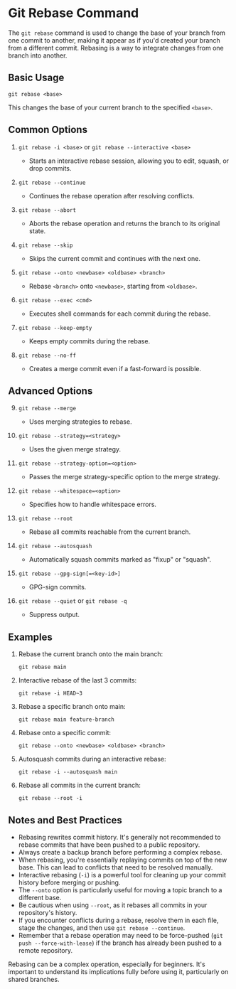 # Git Rebase Command

The `git rebase` command is used to change the base of your branch from one commit to another, making it appear as if you'd created your branch from a different commit. Rebasing is a way to integrate changes from one branch into another.

## Basic Usage

```
git rebase <base>
```

This changes the base of your current branch to the specified `<base>`.

## Common Options

1. `git rebase -i <base>` or `git rebase --interactive <base>`
   - Starts an interactive rebase session, allowing you to edit, squash, or drop commits.

2. `git rebase --continue`
   - Continues the rebase operation after resolving conflicts.

3. `git rebase --abort`
   - Aborts the rebase operation and returns the branch to its original state.

4. `git rebase --skip`
   - Skips the current commit and continues with the next one.

5. `git rebase --onto <newbase> <oldbase> <branch>`
   - Rebase `<branch>` onto `<newbase>`, starting from `<oldbase>`.

6. `git rebase --exec <cmd>`
   - Executes shell commands for each commit during the rebase.

7. `git rebase --keep-empty`
   - Keeps empty commits during the rebase.

8. `git rebase --no-ff`
   - Creates a merge commit even if a fast-forward is possible.

## Advanced Options

9. `git rebase --merge`
   - Uses merging strategies to rebase.

10. `git rebase --strategy=<strategy>`
    - Uses the given merge strategy.

11. `git rebase --strategy-option=<option>`
    - Passes the merge strategy-specific option to the merge strategy.

12. `git rebase --whitespace=<option>`
    - Specifies how to handle whitespace errors.

13. `git rebase --root`
    - Rebase all commits reachable from the current branch.

14. `git rebase --autosquash`
    - Automatically squash commits marked as "fixup" or "squash".

15. `git rebase --gpg-sign[=<key-id>]`
    - GPG-sign commits.

16. `git rebase --quiet` or `git rebase -q`
    - Suppress output.

## Examples

1. Rebase the current branch onto the main branch:
   ```
   git rebase main
   ```

2. Interactive rebase of the last 3 commits:
   ```
   git rebase -i HEAD~3
   ```

3. Rebase a specific branch onto main:
   ```
   git rebase main feature-branch
   ```

4. Rebase onto a specific commit:
   ```
   git rebase --onto <newbase> <oldbase> <branch>
   ```

5. Autosquash commits during an interactive rebase:
   ```
   git rebase -i --autosquash main
   ```

6. Rebase all commits in the current branch:
   ```
   git rebase --root -i
   ```

## Notes and Best Practices

- Rebasing rewrites commit history. It's generally not recommended to rebase commits that have been pushed to a public repository.
- Always create a backup branch before performing a complex rebase.
- When rebasing, you're essentially replaying commits on top of the new base. This can lead to conflicts that need to be resolved manually.
- Interactive rebasing (`-i`) is a powerful tool for cleaning up your commit history before merging or pushing.
- The `--onto` option is particularly useful for moving a topic branch to a different base.
- Be cautious when using `--root`, as it rebases all commits in your repository's history.
- If you encounter conflicts during a rebase, resolve them in each file, stage the changes, and then use `git rebase --continue`.
- Remember that a rebase operation may need to be force-pushed (`git push --force-with-lease`) if the branch has already been pushed to a remote repository.

Rebasing can be a complex operation, especially for beginners. It's important to understand its implications fully before using it, particularly on shared branches.

